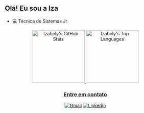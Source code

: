 ## Olá! Eu sou a Iza

- 💻 Técnica de Sistemas Jr

<div align="center">
        <a href="https://github.com/izabelydev/github-readme-stats"><img height="165em" alt="Izabely's GitHub Stats" src="https://github-readme-stats.vercel.app/api?username=izabelydev&show_icons=true&theme=dracula">
        <a href="https://github.com/izabelydev/github-readme-stats"><img height="165em" alt="Izabely's Top Languages" src="https://github-readme-stats.vercel.app/api/top-langs/?username=izabelydev&layout=donut&theme=dracula">
</div>
     
<div align="center">
<h3>Entre em contato</h3>
        
<!--[![Perfil DIO](https://img.shields.io/badge/-Meu%20Perfil%20na%20DIO-30A3DC?style=for-the-badge)](https://web.dio.me/users/izabelylrnc/)-->
[![Gmail](https://img.shields.io/badge/Gmail-D14836?style=for-the-badge&logo=gmail&logoColor=white)](mailto:izabelylrnc@gmail.com)
[![LinkedIn]( 	https://img.shields.io/badge/LinkedIn-0077B5?style=for-the-badge&logo=linkedin&logoColor=white)](https://www.linkedin.com/in/izabely-louren%C3%A7o-4ab870182/)
    </div>
